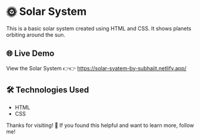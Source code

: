 # 🌞 Solar System 

This is a basic solar system  created using HTML and CSS. It shows planets orbiting around the sun.  

## 🌐 Live Demo  
View the Solar System 👉👉 https://solar-syatem-by-subhajit.netlify.app/ 

## 🛠 Technologies Used  
- HTML  
- CSS  

Thanks for visiting! 🌟
If you found this helpful and want to learn more, follow me!

